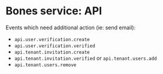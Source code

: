 # Bones service: API

Events which need additional action (ie: send email):

- `api.user.verification.create`
- `api.user.verification.verified`
- `api.tenant.invitation.create`
- `api.tenant.invitation.verified` or `api.tenant.users.add`
- `api.tenant.users.remove`